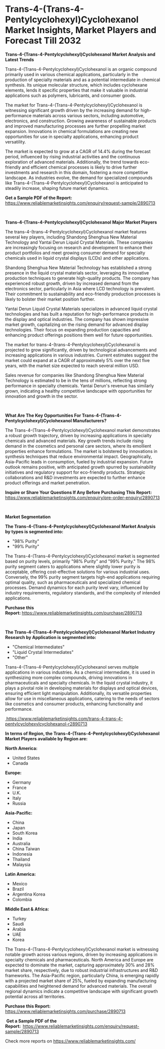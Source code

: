 <p><h1>Trans-4-(Trans-4-Pentylcyclohexyl)Cyclohexanol Market Insights, Market Players and Forecast Till 2032</h1></p><p><strong>Trans-4-(Trans-4-Pentylcyclohexyl)Cyclohexanol Market Analysis and Latest Trends</strong></p>
<p><p>Trans-4-(Trans-4-Pentylcyclohexyl)Cyclohexanol is an organic compound primarily used in various chemical applications, particularly in the production of specialty materials and as a potential intermediate in chemical synthesis. Its unique molecular structure, which includes cyclohexane elements, lends it specific properties that make it valuable in industrial applications such as polymers, lubricants, and consumer goods.</p><p>The market for Trans-4-(Trans-4-Pentylcyclohexyl)Cyclohexanol is witnessing significant growth driven by the increasing demand for high-performance materials across various sectors, including automotive, electronics, and construction. Growing awareness of sustainable products and improved manufacturing processes are further propelling market expansion. Innovations in chemical formulations are creating new opportunities for use in specialty applications, enhancing product versatility.</p><p>The market is expected to grow at a CAGR of 14.4% during the forecast period, influenced by rising industrial activities and the continuous exploration of advanced materials. Additionally, the trend towards eco-friendly and efficient chemical processes is likely to drive further investments and research in this domain, fostering a more competitive landscape. As industries evolve, the demand for specialized compounds like Trans-4-(Trans-4-Pentylcyclohexyl)Cyclohexanol is anticipated to steadily increase, shaping future market dynamics.</p></p>
<p><strong>Get a Sample PDF of the Report:&nbsp;</strong> <a href="https://www.reliablemarketinsights.com/enquiry/request-sample/2890713?utm_campaign=3321&utm_medium=2&utm_source=Github&utm_content=ia&utm_term=14032025&utm_id=trans-4-trans-4-pentylcyclohexylcyclohexanol">https://www.reliablemarketinsights.com/enquiry/request-sample/2890713</a></p>
<p>&nbsp;</p>
<p><strong>Trans-4-(Trans-4-Pentylcyclohexyl)Cyclohexanol Major Market Players</strong></p>
<p><p>The trans-4-(trans-4-Pentylcyclohexyl)Cyclohexanol market features several key players, including Shandong Shenghua New Material Technology and Yantai Derun Liquid Crystal Materials. These companies are increasingly focusing on research and development to enhance their product portfolios and meet growing consumer demand for specialty chemicals used in liquid crystal displays (LCDs) and other applications.</p><p>Shandong Shenghua New Material Technology has established a strong presence in the liquid crystal materials sector, leveraging its innovative production techniques to generate high-quality products. The company has experienced robust growth, driven by increased demand from the electronics sector, particularly in Asia where LCD technology is prevalent. Their commitment to sustainability and eco-friendly production processes is likely to bolster their market position further.</p><p>Yantai Derun Liquid Crystal Materials specializes in advanced liquid crystal technologies and has built a reputation for high-performance products in the display and optical industries. The company has shown impressive market growth, capitalizing on the rising demand for advanced display technologies. Their focus on expanding production capacities and enhancing product offerings positions them well for future opportunities.</p><p>The market for trans-4-(trans-4-Pentylcyclohexyl)Cyclohexanol is projected to grow significantly, driven by technological advancements and increasing applications in various industries. Current estimates suggest the market could expand at a CAGR of approximately 5% over the next five years, with the market size expected to reach several million USD.</p><p>Sales revenue for companies like Shandong Shenghua New Material Technology is estimated to be in the tens of millions, reflecting strong performance in specialty chemicals. Yantai Derun's revenue has similarly grown, indicating a healthy competitive landscape with opportunities for innovation and growth in the sector.</p></p>
<p>&nbsp;</p>
<p><strong>What Are The Key Opportunities For Trans-4-(Trans-4-Pentylcyclohexyl)Cyclohexanol Manufacturers?</strong></p>
<p><p>The Trans-4-(Trans-4-Pentylcyclohexyl)Cyclohexanol market demonstrates a robust growth trajectory, driven by increasing applications in specialty chemicals and advanced materials. Key growth trends include rising demand in the cosmetics and personal care sectors, where its emollient properties enhance formulations. The market is bolstered by innovations in synthesis techniques that reduce environmental impact. Geographically, Asia-Pacific leads in consumption, fueled by industrial expansion. Future outlook remains positive, with anticipated growth spurred by sustainability initiatives and regulatory support for eco-friendly products. Strategic collaborations and R&D investments are expected to further enhance product offerings and market penetration.</p></p>
<p><strong>Inquire or Share Your Questions If Any Before Purchasing This Report:</strong> <a href="https://www.reliablemarketinsights.com/enquiry/pre-order-enquiry/2890713?utm_campaign=3321&utm_medium=2&utm_source=Github&utm_content=ia&utm_term=14032025&utm_id=trans-4-trans-4-pentylcyclohexylcyclohexanol">https://www.reliablemarketinsights.com/enquiry/pre-order-enquiry/2890713</a></p>
<p>&nbsp;</p>
<p><strong>Market Segmentation</strong></p>
<p><strong>The Trans-4-(Trans-4-Pentylcyclohexyl)Cyclohexanol Market Analysis by types is segmented into:</strong></p>
<p><ul><li>"98% Purity"</li><li>"99% Purity"</li></ul></p>
<p><p>The Trans-4-(Trans-4-Pentylcyclohexyl)Cyclohexanol market is segmented based on purity levels, primarily "98% Purity" and "99% Purity." The 98% purity segment caters to applications where slightly lower purity is acceptable, offering cost-effective solutions for various industrial uses. Conversely, the 99% purity segment targets high-end applications requiring optimal quality, such as pharmaceuticals and specialized chemical processes. Demand dynamics for each purity level vary, influenced by industry requirements, regulatory standards, and the complexity of intended applications.</p></p>
<p><strong>Purchase this Report:&nbsp;</strong><a href="https://www.reliablemarketinsights.com/purchase/2890713?utm_campaign=3321&utm_medium=2&utm_source=Github&utm_content=ia&utm_term=14032025&utm_id=trans-4-trans-4-pentylcyclohexylcyclohexanol">https://www.reliablemarketinsights.com/purchase/2890713</a></p>
<p>&nbsp;</p>
<p><strong>The Trans-4-(Trans-4-Pentylcyclohexyl)Cyclohexanol Market Industry Research by Application is segmented into:</strong></p>
<p><ul><li>"Chemical Intermediates"</li><li>"Liquid Crystal Intermediates"</li><li>"Other"</li></ul></p>
<p><p>Trans-4-(Trans-4-Pentylcyclohexyl)Cyclohexanol serves multiple applications in various industries. As a chemical intermediate, it is used in synthesizing more complex compounds, driving innovations in pharmaceuticals and specialty chemicals. In the liquid crystal industry, it plays a pivotal role in developing materials for displays and optical devices, ensuring efficient light manipulation. Additionally, its versatile properties allow for use in miscellaneous applications, catering to the needs of sectors like cosmetics and consumer products, enhancing functionality and performance.</p></p>
<p><a href="https://www.reliablemarketinsights.com/trans-4-trans-4-pentylcyclohexylcyclohexanol-r2890713?utm_campaign=3321&utm_medium=2&utm_source=Github&utm_content=ia&utm_term=14032025&utm_id=trans-4-trans-4-pentylcyclohexylcyclohexanol">&nbsp;https://www.reliablemarketinsights.com/trans-4-trans-4-pentylcyclohexylcyclohexanol-r2890713</a></p>
<p><strong>In terms of Region, the Trans-4-(Trans-4-Pentylcyclohexyl)Cyclohexanol Market Players available by Region are:</strong></p>
<p>
    <p> <strong> North America: </strong>
        <ul>
            <li>United States</li>
            <li>Canada</li>
        </ul>
        </p> 
    <p> <strong> Europe: </strong>
        <ul>
            <li>Germany</li>
            <li>France</li>
            <li>U.K.</li>
            <li>Italy</li>
            <li>Russia</li>
        </ul>
        </p> 
    <p> <strong> Asia-Pacific: </strong>
        <ul>
            <li>China</li>
            <li>Japan</li>
            <li>South Korea</li>
            <li>India</li>
            <li>Australia</li>
            <li>China Taiwan</li>
            <li>Indonesia</li>
            <li>Thailand</li>
            <li>Malaysia</li>
        </ul>
        </p> 
    <p> <strong> Latin America: </strong>
        <ul>
            <li>Mexico</li>
            <li>Brazil</li>
            <li>Argentina Korea</li>
            <li>Colombia</li>
        </ul>
        </p> 
    <p> <strong> Middle East & Africa: </strong>
        <ul>
            <li>Turkey</li>
            <li>Saudi</li>
            <li>Arabia</li>
            <li>UAE</li>
            <li>Korea</li>
        </ul>
    </p>
    </p>
<p><p>The Trans-4-(Trans-4-Pentylcyclohexyl)Cyclohexanol market is witnessing notable growth across various regions, driven by increasing applications in specialty chemicals and pharmaceuticals. North America and Europe are expected to dominate the market, capturing approximately 30% and 28% market share, respectively, due to robust industrial infrastructures and R&D frameworks. The Asia-Pacific region, particularly China, is emerging rapidly with a projected market share of 25%, fueled by expanding manufacturing capabilities and heightened demand for advanced materials. The overall regional dynamics indicate a competitive landscape with significant growth potential across all territories.</p></p>
<p><strong>Purchase this Report: </strong><a href="https://www.reliablemarketinsights.com/purchase/2890713?utm_campaign=3321&utm_medium=2&utm_source=Github&utm_content=ia&utm_term=14032025&utm_id=trans-4-trans-4-pentylcyclohexylcyclohexanol">https://www.reliablemarketinsights.com/purchase/2890713</a></p>
<p>&nbsp;<strong>Get a Sample PDF of the Report:&nbsp;&nbsp;</strong><a href="https://www.reliablemarketinsights.com/enquiry/request-sample/2890713?utm_campaign=3321&utm_medium=2&utm_source=Github&utm_content=ia&utm_term=14032025&utm_id=trans-4-trans-4-pentylcyclohexylcyclohexanol">https://www.reliablemarketinsights.com/enquiry/request-sample/2890713</a></p>
<p><strong></strong></p>
<p>Check more reports on <a href="https://www.reliablemarketinsights.com/?utm_campaign=3321&utm_medium=2&utm_source=Github&utm_content=ia&utm_term=14032025&utm_id=trans-4-trans-4-pentylcyclohexylcyclohexanol">https://www.reliablemarketinsights.com/</a></p>